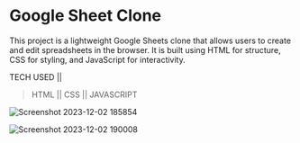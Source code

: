 # Google Sheet Clone

This project is a lightweight Google Sheets clone that allows users to create and edit spreadsheets in the browser. It is built using HTML for structure, CSS for styling, and JavaScript for interactivity.

TECH USED ||

> HTML ||
> CSS ||
> JAVASCRIPT


![Screenshot 2023-12-02 185854](https://github.com/Sahil8564/GoogleSheetClone/assets/136605579/efb985f1-f215-4607-be8d-f5d5634ebf9c)


![Screenshot 2023-12-02 190008](https://github.com/Sahil8564/GoogleSheetClone/assets/136605579/e8676f40-d90a-4ae3-8240-a9a859b4be51)
